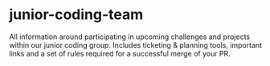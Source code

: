 # junior-coding-team
All information around participating in upcoming challenges and projects within our junior coding group. Includes ticketing &amp; planning tools, important links and a set of rules required for a successful merge of your PR. 
